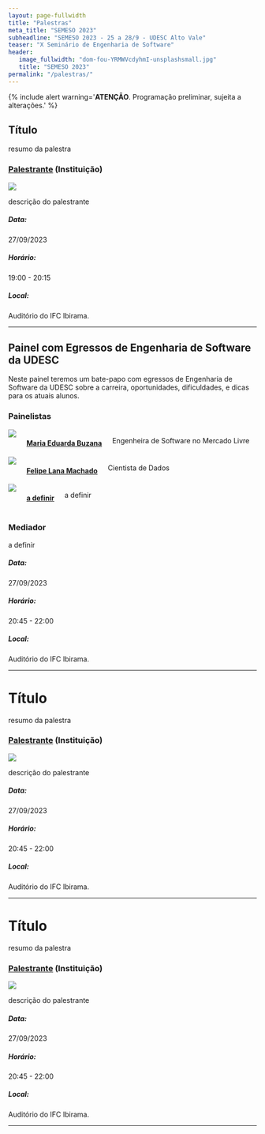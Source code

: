 ```yaml
---
layout: page-fullwidth
title: "Palestras"
meta_title: "SEMESO 2023"
subheadline: "SEMESO 2023 - 25 a 28/9 - UDESC Alto Vale"
teaser: "X Seminário de Engenharia de Software"
header:
   image_fullwidth: "dom-fou-YRMWVcdyhmI-unsplashsmall.jpg"
   title: "SEMESO 2023"
permalink: "/palestras/"
---
```


{% include alert warning='<strong>ATENÇÃO</strong>. Programação preliminar, sujeita a alterações.' %}


<div class="row t30" id="palestra_a"></div>

## Título

resumo da palestra

### [Palestrante][1] (Instituição)
<img class="img-responsive" src="{{site.urlimg}}person.png"/>

descrição do palestrante

##### Data:
27/09/2023

##### Horário:
19:00 - 20:15

##### Local:
Auditório do IFC Ibirama.



<hr>
<div class="row t30" id="palestra_b"></div>

## Painel com Egressos de Engenharia de Software da UDESC

Neste painel teremos um bate-papo com egressos de Engenharia de Software da UDESC sobre a carreira, oportunidades, dificuldades, e dicas para os atuais alunos. 

### Painelistas
<div class="row">
  <div class="medium-4 large-4 columns">
    <img class="img-responsive" src="{{site.urlimg}}foto-maria-eduarda.jpg"/>
    <h4><a href="https://www.linkedin.com/in/maria-eduarda-buzana-306956175">Maria Eduarda Buzana</a></h4>
    <p>Engenheira de Software no Mercado Livre</p>
  </div>
  <div class="medium-4 large-4 columns">
    <img class="img-responsive" src="{{site.urlimg}}foto-felipe-lana.jpg"/>
    <h4><a href="https://www.linkedin.com/in/felipelanamachado">Felipe Lana Machado</a></h4>
    <p>Cientista de Dados</p>    
  </div>
  <div class="medium-4 large-4 columns">
    <img class="img-responsive" src="{{site.urlimg}}person.png"/>
    <h4><a href="https:semeso.github.io">a definir</a></h4>
    <p>a definir</p>
  </div>
</div>

### Mediador
a definir

##### Data:
27/09/2023

##### Horário:
20:45 - 22:00

##### Local:
Auditório do IFC Ibirama.


<hr>
<div class="row t30" id="palestra_c"></div>

# Título

resumo da palestra

### [Palestrante][1] (Instituição)
<img class="img-responsive" src="{{site.urlimg}}person.png"/>

descrição do palestrante

##### Data:
27/09/2023

##### Horário:
20:45 - 22:00

##### Local:
Auditório do IFC Ibirama.


<hr>
<div class="row t30" id="palestra_d"></div>

# Título

resumo da palestra

### [Palestrante][1] (Instituição)
<img class="img-responsive" src="{{site.urlimg}}person.png"/>

descrição do palestrante

##### Data:
27/09/2023

##### Horário:
20:45 - 22:00

##### Local:
Auditório do IFC Ibirama.



<hr>


[1]: https://semeso.github.io
[2]: https://semeso.github.io
[3]: https://semeso.github.io
[4]: https://semeso.github.io
[5]: https://semeso.github.io
 